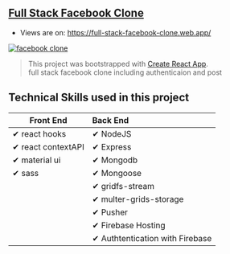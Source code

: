 ## [Full Stack Facebook Clone](https://full-stack-facebook-clone.web.app/)
- Views are on: https://full-stack-facebook-clone.web.app/ <br/> 

[![facebook clone](https://firebasestorage.googleapis.com/v0/b/github-c5c88.appspot.com/o/appScreenshot%2Ffacebook-clone.png?alt=media&token=691dfebc-1fc9-4530-8fef-acfcbec74272)](https://full-stack-facebook-clone.web.app/)
> This project was bootstrapped with [Create React App](https://github.com/facebook/create-react-app).<br/>
full stack facebook clone including authenticaion and post
## Technical Skills used in this project

| Front End              | Back End |
| ------------------------ | :----------------------------------------------------------- |
| ✔ react hooks                                    |✔ NodeJS 
| ✔ react contextAPI                               |✔ Express
| ✔ material ui                                    |✔ Mongodb
| ✔ sass                                           |✔ Mongoose
|                                                  | ✔ gridfs-stream
|                                                  | ✔ multer-grids-storage
|                                                  | ✔ Pusher
|                                                  | ✔ Firebase Hosting
|                                                  | ✔ Authtentication with Firebase                                                                               
